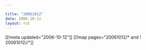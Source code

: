 ```yaml
---

title: "20061012"
date: 2006-10-12
layout: rut
---
```


[[!meta updated="2006-10-12"]]
[[!map pages="20061012/* and ! 20061012/*/*"]]
